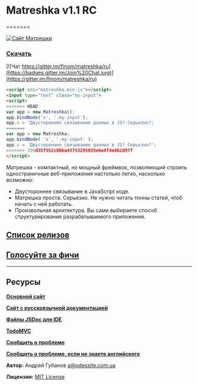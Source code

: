 # Matreshka v1.1 RC
=======

[![Сайт Матрешки](http://matreshka.io/img/mk5-logo_full-vert.svg)](http://ru.matreshka.io)

### [Скачать](https://github.com/finom/matreshka/releases)

[![Чат https://gitter.im/finom/matreshka/ru](https://badges.gitter.im/Join%20Chat.svg)](https://gitter.im/finom/matreshka/ru)

```html
<script src="matreshka.min.js"></script>
<input type="text" class="my-input">
<script>
<<<<<<< HEAD
var app = new Matreshka();
app.bindNode('x', '.my-input');
app.x = 'Двустороннее связывание данных в JS? Серьезно?;
=======
var app = new Matreshka;
app.bindNode( 'x', '.my-input' );
app.x = 'Двустороннее связывание данных в JS? Серьезно?';
>>>>>>> 309d35f552c0bba43753295035e6e8f4e4b2d97f
</script>
```

Матрешка - компактный, но мощный фреймвок, позволяющий строить одностраничные веб-приложения настолько легко, насколько возможно:

* Двустороннее связывание в JavaScript коде.
* Матрешка проста. Серьезно. Не нужно читать тонны статей, чтоб начать с ней работать.
* Произвольная архитектура. Вы сами выбираете способ структурирования разрабатываемого приложения.

## [Список релизов](http://ru.matreshka.io/#whats-new)

## [Голосуйте за фичи](https://trello.com/b/E5KcQESk/matreshka-js-features)

------------------------------------

## Ресурсы
[**Основной сайт**](http://matreshka.io)

[**Сайт с русскоязычной документацией**](http://ru.matreshka.io/)

[**Файлы JSDoc для IDE**](https://github.com/finom/matreshka_docs)

[**TodoMVC**](https://github.com/finom/matreshka_todomvc)

[**Сообщить о проблеме**](https://github.com/finom/matreshka/issues)

[**Сообщить о проблеме, если не знаете английского**](https://github.com/matreshkajs-ru/matreshkajs-ru.github.io/issues)

**Автор:** Андрей Губанов <a@odessite.com.ua>

**Лицензия:** [MIT License](https://raw.github.com/finom/matreshka/master/LICENSE)
